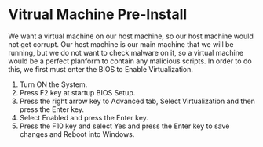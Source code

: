 # Vitrual Machine Pre-Install

We want a virtual machine on our host machine, so our host machine would not get corrupt. Our host machine is our main machine that we will be running, but we do not want to check malware on it, so a virtual machine would be a perfect planform to contain any malicious scripts. In order to do this, we first must enter the BIOS to Enable Virtualization.

1. Turn ON the System.
2. Press F2 key at startup BIOS Setup.
3. Press the right arrow key to Advanced tab, Select Virtualization and then press the Enter key.
4. Select Enabled and press the Enter key.
5. Press the F10 key and select Yes and press the Enter key to save changes and Reboot into Windows.

